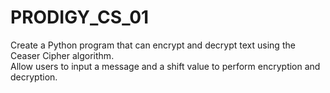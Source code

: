 # PRODIGY_CS_01
Create a Python program that can encrypt and decrypt text using the Ceaser Cipher algorithm.<br>
Allow users to input a message and a shift value to perform encryption and decryption.
